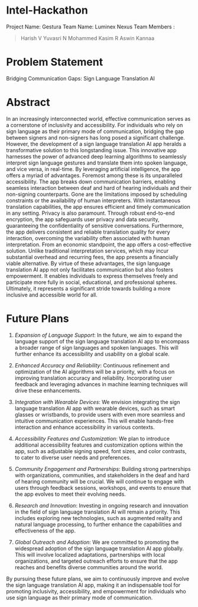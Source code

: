 # Intel-Hackathon 

Project Name: Gestura
Team Name: Luminex Nexus
Team Members :
> Harish V
> Yuvasri N
> Mohammed Kasim
> R Aswin Kannaa


# Problem Statement

Bridging Communication Gaps: Sign Language Translation AI

# Abstract

In an increasingly interconnected world, effective communication serves as a cornerstone of inclusivity and accessibility. For individuals who rely on sign language as their primary mode of communication, bridging the gap between signers and non-signers has long posed a significant challenge. However, the development of a sign language translation AI app heralds a transformative solution to this longstanding issue.
This innovative app harnesses the power of advanced deep learning algorithms to seamlessly interpret sign language gestures and translate them into spoken language, and vice versa, in real-time. By leveraging artificial intelligence, the app offers a myriad of advantages.
Foremost among these is its unparalleled accessibility. The app breaks down communication barriers, enabling seamless interaction between deaf and hard of hearing individuals and their non-signing counterparts. Gone are the limitations imposed by scheduling constraints or the availability of human interpreters. With instantaneous translation capabilities, the app ensures efficient and timely communication in any setting.
Privacy is also paramount. Through robust end-to-end encryption, the app safeguards user privacy and data security, guaranteeing the confidentiality of sensitive conversations. Furthermore, the app delivers consistent and reliable translation quality for every interaction, overcoming the variability often associated with human interpretation.
From an economic standpoint, the app offers a cost-effective solution. Unlike traditional interpretation services, which may incur substantial overhead and recurring fees, the app presents a financially viable alternative.
By virtue of these advantages, the sign language translation AI app not only facilitates communication but also fosters empowerment. It enables individuals to express themselves freely and participate more fully in social, educational, and professional spheres. Ultimately, it represents a significant stride towards building a more inclusive and accessible world for all.

# Future Plans

1. *Expansion of Language Support*: In the future, we aim to expand the language support of the sign language translation AI app to encompass a broader range of sign languages and spoken languages. This will further enhance its accessibility and usability on a global scale.

2. *Enhanced Accuracy and Reliability*: Continuous refinement and optimization of the AI algorithms will be a priority, with a focus on improving translation accuracy and reliability. Incorporating user feedback and leveraging advances in machine learning techniques will drive these enhancements.

3. *Integration with Wearable Devices*: We envision integrating the sign language translation AI app with wearable devices, such as smart glasses or wristbands, to provide users with even more seamless and intuitive communication experiences. This will enable hands-free interaction and enhance accessibility in various contexts.

4. *Accessibility Features and Customization*: We plan to introduce additional accessibility features and customization options within the app, such as adjustable signing speed, font sizes, and color contrasts, to cater to diverse user needs and preferences.

5. *Community Engagement and Partnerships*: Building strong partnerships with organizations, communities, and stakeholders in the deaf and hard of hearing community will be crucial. We will continue to engage with users through feedback sessions, workshops, and events to ensure that the app evolves to meet their evolving needs.

6. *Research and Innovation*: Investing in ongoing research and innovation in the field of sign language translation AI will remain a priority. This includes exploring new technologies, such as augmented reality and natural language processing, to further enhance the capabilities and effectiveness of the app.

7. *Global Outreach and Adoption*: We are committed to promoting the widespread adoption of the sign language translation AI app globally. This will involve localized adaptations, partnerships with local organizations, and targeted outreach efforts to ensure that the app reaches and benefits diverse communities around the world.

By pursuing these future plans, we aim to continuously improve and evolve the sign language translation AI app, making it an indispensable tool for promoting inclusivity, accessibility, and empowerment for individuals who use sign language as their primary mode of communication.
